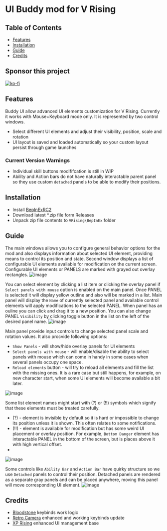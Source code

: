 # UI Buddy mod for V Rising
## Table of Contents

- [Features](#features)
- [Installation](#installation)
- [Guide](#guide)
- [Credits](#credits)

## Sponsor this project

[![ko-fi](https://ko-fi.com/img/githubbutton_sm.svg)](https://ko-fi.com/panthernet)

## Features

Buddy UI allow advanced UI elements customization for V Rising. Currently it works with Mouse+Keyboard mode only. It is represented by two control windows. 
 - Select different UI elements and adjust their visibility, position, scale and rotation
 - UI layout is saved and loaded automatically so your custom layout persist through game launches

### Current Version Warnings

 - Individual skill buttons modififcation is still in WIP
 - Ability and Action bars do not have naturally interactable parent panel so they use custom `detached` panels to be able to modify their positions.

## Installation

 - Install [BepInExRC2](https://github.com/decaprime/VRising-Modding/releases/tag/1.733.2)
 - Download latest *.zip file form Releases
 - Unpack zip file contents to `VRising\BepInEx` folder

## Guide

The main windows allows you to configure general behavior options for the mod and also displays information about selected UI element, providing means to control its position and state. Second window displays a list of configurable UI elements available for modification on the current screen. Configurable UI elements or PANELS are marked with grayed out overlay rectangles.
![image](https://github.com/user-attachments/assets/1b38f11a-304a-47c3-b5bd-1f46e082bcc9)

You can select element by clicking a list item or clicking the overlay panel if `Select panels with mouse` option is enabled on the main panel. Once PANEL is selected it will display yellow outline and also will be marked in a list. Main panel will display the `Name` of currently selected panel and available control elements will apply modifications to the selected PANEL. When panel has an ouline you can click and drag it to a new position. You can also change PANEL `Visibility` by clicking toggle button in the list on the left of the desired panel name.
![image](https://github.com/user-attachments/assets/634c3b20-e371-4f44-9fb9-562cf0a52cbd)

Main panel provide input controls to change selected panel scale and rotation values. It also procvide following options:

 - `Show Panels` - will show/hide overlay panels for UI elements
 - `Select panels with mouse` - will enable/disable the ability to select panels with mouse which can come in handy in some cases when several panels occupy one space.
 - `Reload elements` button - will try to reload all elements and fill the list with the missing ones. It is a rare case but still happens, for example, on new character start, when some UI elements will become available a bit later.

![image](https://github.com/user-attachments/assets/751164ce-3b27-4510-8321-cda016405a55)

Some list element names might start with (?) or (!!) symbols which signify that these elements must be treated carefully.

 - (?) - element is invisible by default so it is hard or impossible to change its position unless it is shown. This often relates to some notifications.
 - (!!) - element is available for modification but has some weird UI placement or overlay position. For example, `Bottom Danger` element has interactable PANEL in the bottom of the screen, but is places above it with high vertical offset.
 - 
![image](https://github.com/user-attachments/assets/f5ca61c7-6deb-4ece-8b38-d994a66b9813)

Some controls like `Ability Bar` and `Action Bar` have quirky structure so we use `Detached` panels to control their position. Detached panels are rendered as a separate gray panels and can be placed anywhere, moving this panel will move corresponding UI element.
![image](https://github.com/user-attachments/assets/566f659d-5527-4c11-a2ec-51e3041c8b89)

## Credits

- [Bloodstone](https://github.com/decaprime/Bloodstone) keybinds work logic
- [Retro Camera](https://github.com/mfoltz/RetroCamera) enhanced and working keybinds update
- [XP Rising](https://github.com/aontas/XPRising) enhanced UI management base
